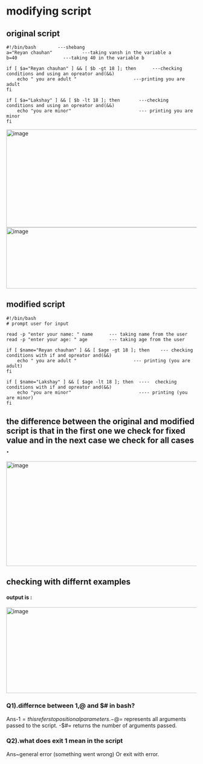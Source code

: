 # modifying script

## original script

```
#!/bin/bash        ---shebang
a="Reyan chauhan"           ---taking vansh in the variable a
b=40                 ---taking 40 in the variable b

if [ $a="Reyan chauhan" ] && [ $b -gt 18 ]; then      ---checking conditions and using an opreator and(&&)
    echo " you are adult "                     ---printing you are adult
fi

if [ $a="Lakshay" ] && [ $b -lt 18 ]; then       ---checking conditions and using an opreator and(&&)
    echo "you are minor"                         --- printing you are minor
fi

```
<img width="561" height="259" alt="image" src="https://github.com/user-attachments/assets/1b50185d-20f8-49a5-8410-8c34d8465d28" />
<img width="561" height="162" alt="image" src="https://github.com/user-attachments/assets/3ce12dca-97ef-4eb9-a05e-961d9d2a8cb8" />

##  modified script

```
#!/bin/bash 
# prompt user for input

read -p "enter your name: " name      --- taking name from the user
read -p "enter your age: " age        --- taking age from the user

if [ $name="Reyan chauhan" ] && [ $age -gt 18 ]; then    --- checking conditions with if and opreator and(&&)     
    echo " you are adult "                     --- printing (you are adult)
fi

if [ $name="Lakshay" ] && [ $age -lt 18 ]; then  ----  checking conditions with if and opreator and(&&)      
    echo "you are minor"                         ---- printing (you are minor)
fi
```
## the difference between the original and modified script is that in the first one we check for fixed value and in the next case we check for all cases .

<img width="564" height="277" alt="image" src="https://github.com/user-attachments/assets/75edf699-50ee-4c71-8299-bef8019450b6" />

## checking with differnt examples
#### output is :

<img width="564" height="227" alt="image" src="https://github.com/user-attachments/assets/fd164ad5-37d0-4463-a54f-1fa999b92d52" />

### Q1).differnce between $1,$@ and $# in bash?

Ans-$1= this refers to positional parameters.
   -$@= represents all arguments passed to the script.
   -$#= returns the number of arguments passed.

### Q2).what does exit 1 mean in the script
    
Ans~general error (something went wrong) Or exit with error.



